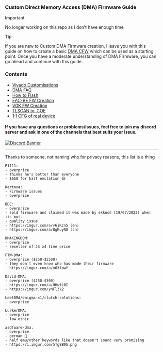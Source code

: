 ### Custom Direct Memory Access (DMA) Firmware Guide

> [!IMPORTANT]
> No longer working on this repo as I don't have enough time


> [!TIP]
> If you are new to Custom DMA Firmware creation, I leave you with this guide on how to create a basic [DMA CFW](https://github.com/Silverr12/DMA-CFW-Guide) which can be used as a starting point. Once you have a moderate understanding of DMA Firmware, you can go ahead and continue with this guide.

### Contents
- [Vivado Customisations](https://github.com/Rakeshmonkee/DMA/tree/main/Vivado%20Customisations)
- [DMA FAQ](https://github.com/Rakeshmonkee/DMA/blob/main/DMA%20FAQ.md)
- [How to Flash](https://github.com/Rakeshmonkee/DMA/tree/main/How%20to%20Flash)
- [EAC-BE FW Creation](https://github.com/Rakeshmonkee/DMA/tree/main/EAC-BE%20FW%20Creation)
- [VGK FW Creation](https://github.com/Rakeshmonkee/DMA/tree/main/VGK%20FW%20Creation)
- [TLSCAN to .COE](https://github.com/Rakeshmonkee/DMA/tree/main/.tlscan%20to%20.coe)
- [1:1 CFG of real device](https://github.com/Rakeshmonkee/DMA/tree/main/1%3A1%20CFG%20of%20real%20device)

#### If you have any questions or problems/issues, feel free to join my discord server and ask in one of the channels that best suits your issue.

[![Discord Banner](https://discord.com/api/guilds/1201428101964513300/widget.png?style=banner2)](https://discord.gg/4kSWZsexvq)

------------------------

Thanks to someone, not naming who for privacy reasons, this list is a thing

```
P1111:
- overprice 
- thinks he's better than everyone
- $650 for half emulation 😆

Kartoxa:
- Firmware issues
- overprice

BDE:
- overprice
- sold firmware and claimed it was made by ekknod (19/07/2023) when its not.
- quality issue
- https://imgur.com/a/v6jKzn5 (en)
- https://imgur.com/a/BgKuyND (cn)

DMAKINGDOM:
- overprice
- reseller of JS x4 time price 

FTW-DMA:
- overprice ($250-$2500)
- they don't even know who has made their firmware 
- https://imgur.com/a/m63lowY

David-DMA:
- overprice ($250-$500)
- https://imgur.com/a/HHwtL0I
- https://imgur.com/yNFl3k2

LeetDMA/enigma-x1/clutch-solutions:
- overprice

LurkerDMA:
- overprice
- low ethic 

asdfware-dma:
- overprice 
- german 🐶 
- half emu/other keywords like that doesn't sound very promising
- https://i.imgur.com/5TgBB0S.png
```
